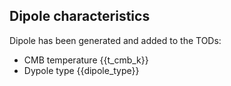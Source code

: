 ## Dipole characteristics 

Dipole has been generated and added to the TODs:

- CMB temperature {{t_cmb_k}} 
- Dypole type {{dipole_type}}
